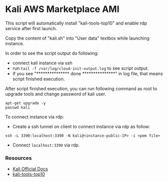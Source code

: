 # Kali AWS Marketplace AMI


This script will automatically install "kali-tools-top10" and enable rdp service after first launch.

Copy the content of "kali.sh" into "User data" textbox while launching instance.

In order to see the script output do following:
- connect kali instance via ssh
- run ``tail -f /var/log/cloud-init-output.log`` to see script output.
- If you see "*************** done ***************" in log file, that means script finished execution.

After script finished execution, you can run following command as root to upgrade tools and change password of kali user.
```
apt-get upgrade -y
passwd kali
```

To connect instance via rdp:
- Create a ssh tunnel on client to connect instance via rdp as follow:
```
ssh -L 3390:localhost:3390 -N kali@<instance-public-IP> -i <pem file> 
```
- Connect ``localhost:3390`` via rdp.

### Resources
- <a href="https://www.kali.org/docs/cloud/aws/">Kali Official Docs</a>
- <a href="https://www.kali.org/tools/kali-meta/#kali-tools-top10">kali-tools-top10</a>

